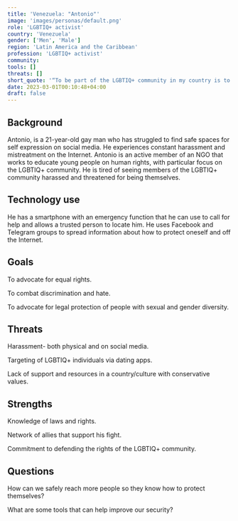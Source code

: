 ```yaml
---
title: 'Venezuela: "Antonio"'
image: 'images/personas/default.png'
role: 'LGBTIQ+ activist'
country: 'Venezuela'
gender: ['Men', 'Male']
region: 'Latin America and the Caribbean'
profession: 'LGBTIQ+ activist'
community:
tools: []
threats: []
short_quote: '“To be part of the LGBTIQ+ community in my country is to suffer constant online and offline harassment.”'
date: 2023-03-01T00:10:48+04:00
draft: false
---
```


## Background

Antonio, is a 21-year-old gay man who has struggled to find safe spaces for
self expression on social media. He experiences constant harassment and
mistreatment on the Internet. Antonio is an active member of an NGO that works
to educate  young people on human rights, with particular focus on the LGBTIQ+
community. He is tired of seeing members of the LGBTIQ+ community harassed and
threatened for being themselves.


## Technology use

He has a smartphone with an emergency function that he can use to call for help
and allows a trusted person to locate him. He uses Facebook and Telegram groups
to spread information about how to protect oneself and off the Internet.


## Goals

To advocate for equal rights.

To combat discrimination and hate.

To advocate for legal protection of people with sexual and gender diversity.


## Threats

Harassment- both physical and on social media.

Targeting of LGBTIQ+ individuals via dating apps.

Lack of support and resources in a country/culture with conservative values.


## Strengths

Knowledge of laws and rights.

Network of allies that support his fight.

Commitment to defending the rights of the LGBTIQ+ community.


## Questions

How can we safely reach more people so they know how to protect themselves?

What are some tools that can help improve our security?
